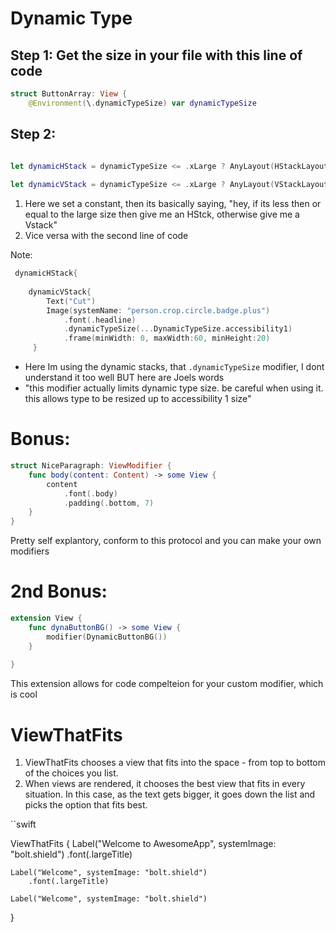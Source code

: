 # Dynamic Type

## Step 1: Get the size in your file with this line of code

```swift
struct ButtonArray: View {
    @Environment(\.dynamicTypeSize) var dynamicTypeSize
```

## Step 2:

```swift

let dynamicHStack = dynamicTypeSize <= .xLarge ? AnyLayout(HStackLayout()) : AnyLayout(VStackLayout())
        
let dynamicVStack = dynamicTypeSize <= .xLarge ? AnyLayout(VStackLayout()) : AnyLayout(HStackLayout())

```
1. Here we set a constant, then its basically saying, "hey, if its less then or equal to the large size then give me an HStck, otherwise give me a Vstack"
2. Vice versa with the second line of code

Note: 

```swift
 dynamicHStack{
            
    dynamicVStack{
        Text("Cut")
        Image(systemName: "person.crop.circle.badge.plus")
            .font(.headline)
            .dynamicTypeSize(...DynamicTypeSize.accessibility1)
            .frame(minWidth: 0, maxWidth:60, minHeight:20)
     }

```
- Here Im using the dynamic stacks, that `.dynamicTypeSize` modifier, I dont understand it too well BUT here are Joels words
- "this modifier actually limits dynamic type size. be careful when using it. this allows type to be resized up to accessibility 1 size"



# Bonus:

```swift
struct NiceParagraph: ViewModifier {
    func body(content: Content) -> some View {
        content
            .font(.body)
            .padding(.bottom, 7)
    }
}
```

Pretty self explantory, conform to this protocol and you can make your own modifiers

# 2nd Bonus:

```swift
extension View {
    func dynaButtonBG() -> some View {
        modifier(DynamicButtonBG())
    }
    
}
```

This extension allows for code compelteion for your custom modifier, which is cool

# ViewThatFits



1. ViewThatFits chooses a view that fits into the space - from top to bottom of the choices you list. 
2. When views are rendered, it chooses the best view that fits in every situation. In this case, as the text gets bigger, it goes down the list and picks the option that fits best.


``swift

ViewThatFits {
    Label("Welcome to AwesomeApp", systemImage: "bolt.shield")
        .font(.largeTitle)

    Label("Welcome", systemImage: "bolt.shield")
        .font(.largeTitle)

    Label("Welcome", systemImage: "bolt.shield")
}

